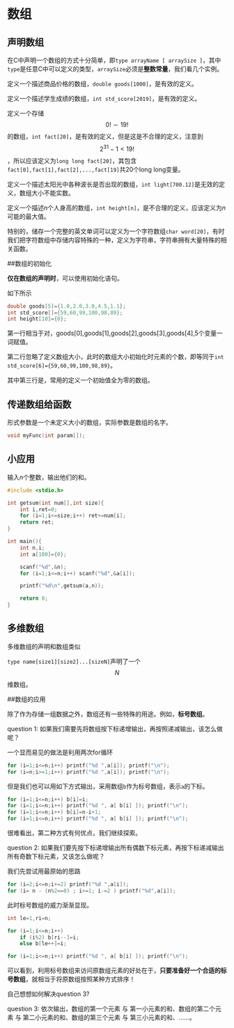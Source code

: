 # 数组 


## 声明数组

在C中声明一个数组的方式十分简单，即`type arrayName [ arraySize ]`，其中`type`是任意C中可以定义的类型，`arraySize`必须是**整数常量**，我们看几个实例。

定义一个描述商品价格的数组，`double goods[1000]`，是有效的定义。

定义一个描述学生成绩的数组，`int std_score[2019]`，是有效的定义。

定义一个存储$$0! \sim 19!$$的数组，`int fact[20]`，是有效的定义，但是这是不合理的定义，注意到$$2^{31} -1 < 19!$$，所以应该定义为`long long fact[20]`，其包含`fact[0],fact[1],fact[2],...,fact[19]`共20个long long变量。

定义一个描述太阳光中各种波长是否出现的数组，`int light[700.12]`是无效的定义，数组大小不能实数。

定义一个描述$n$个人身高的数组，`int height[n]`，是不合理的定义，应该定义为$n$可能的最大值。

特别的，储存一个完整的英文单词可以定义为一个字符数组`char word[20]`，有时我们把字符数组中存储内容特殊的一种，定义为字符串，字符串拥有大量特殊的相关函数。

##数组的初始化

**仅在数组的声明时**，可以使用初始化语句。

如下所示

```c
double goods[5]={1.0,2.0,3.0,4.5,1.1};
int std_score[]={59,60,99,100,98,89};
int height[10]={0};
```

第一行相当于对，goods[0],goods[1],goods[2],goods[3],goods[4],5个变量一词赋值。

第二行忽略了定义数组大小，此时的数组大小初始化时元素的个数，即等同于`int std_score[6]={59,60,99,100,98,89}`。

其中第三行是，常用的定义一个初始值全为零的数组。

## 传递数组给函数

形式参数是一个未定义大小的数组，实际参数是数组的名字。

```c
void myFunc(int param[]);
```

## 小应用  

输入$n$个整数，输出他们的和。

```c
#include <stdio.h>

int getsum(int num[],int size){
	int i,ret=0;
	for (i=1;i<=size;i++) ret+=num[i];
	return ret;
}

int main(){
	int n,i;
	int a[100]={0};

	scanf("%d",&n);
	for (i=1;i<=n;i++) scanf("%d",&a[i]);

	printf("%d\n",getsum(a,n));

	return 0;
}
```

## 多维数组

多维数组的声明和数组类似

`type name[size1][size2]...[sizeN]`声明了一个$$N$$维数组。


##数组的应用

除了作为存储一组数据之外，数组还有一些特殊的用途。例如，**标号数组**。

question 1: 如果我们需要先将数组按下标递增输出，再按照递减输出，该怎么做呢？

一个显而易见的做法是利用两次for循环

```c
for (i=1;i<=n;i++) printf("%d ",a[i]); printf("\n");
for (i=n;i>=1;i++) printf("%d ",a[i]); printf("\n");
```

但是我们也可以用如下方式输出，采用数组`b`作为标号数组，表示`a`的下标。

```c
for (i=1;i<=n;i++) b[i]=i;
for (i=1;i<=n;i++) printf("%d ", a[ b[i] ]); printf("\n");
for (i=1;i<=n;i++) b[i]=n-i+1;
for (i=1;i<=n;i++) printf("%d ", a[ b[i] ]); printf("\n");
```

很难看出，第二种方式有何优点，我们继续探索。

question 2: 如果我们要先按下标递增输出所有偶数下标元素，再按下标递减输出所有奇数下标元素，又该怎么做呢？

我们先尝试用最原始的思路

```c
for (i=2;i<=n;i+=2) printf("%d ",a[i]);
for (i= n - (n%2==0) ; i>=1; i-=2 ) printf("%d",a[i]);
```

此时标号数组的威力渐渐显现。

```c
int le=1,ri=n;

for (i=1;i<=n;i++)
	if (i%2) b[ri--]=i;
	else b[le++]=i;

for (i=1;i<=n;i++) printf("%d ", a[ b[i] ]); printf("\n");
```

可以看到，利用标号数组来访问原数组元素的好处在于，**只要准备好一个合适的标号数组**，就相当于将原数组按照某种方式排序！

自己想想如何解决question 3?

question 3: 依次输出，数组的第一个元素 与 第一小元素的和、数组的第二个元素 与 第二小元素的和、数组的第三个元素 与 第三小元素的和、……。


